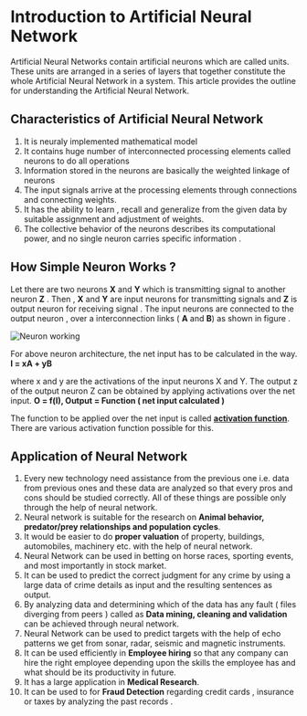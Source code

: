 ﻿# Introduction to Artificial Neural Network 

Artificial Neural Networks contain artificial neurons which are called units. These units are arranged in a series of layers that together constitute the whole Artificial Neural Network in a system. This article provides the outline for understanding the Artificial Neural Network.

****Characteristics of Artificial Neural Network****
----------------------------------------------------

1.  It is neuraly implemented mathematical model
2.  It contains huge number of interconnected processing elements called neurons to do all operations
3.  Information stored in the neurons are basically the weighted linkage of neurons
4.  The input signals arrive at the processing elements through connections and connecting weights.
5.  It has the ability to learn , recall and generalize from the given data by suitable assignment and adjustment of weights.
6.  The collective behavior of the neurons describes its computational power, and no single neuron carries specific information .

****How Simple Neuron Works ?****
---------------------------------

Let there are two neurons ****X**** and ****Y**** which is transmitting signal to another neuron ****Z**** . Then , ****X**** and ****Y**** are input neurons for transmitting signals and ****Z**** is output neuron for receiving signal . The input neurons are connected to the output neuron , over a interconnection links ( ****A**** and ****B****) as shown in figure .

![Neuron working](https://media.geeksforgeeks.org/wp-content/cdn-uploads/artificial-neural-network.png)

For above neuron architecture, the net input has to be calculated in the way. ****I = xA + yB****

where x and y are the activations of the input neurons X and Y. The output z of the output neuron Z can be obtained by applying activations over the net input. ****O = f(I), Output = Function ( net input calculated )****

The function to be applied over the net input is called [__activation function__](https://www.geeksforgeeks.org/activation-functions-neural-networks/). There are various activation function possible for this.

****Application of Neural Network****
-------------------------------------

1.  Every new technology need assistance from the previous one i.e. data from previous ones and these data are analyzed so that every pros and cons should be studied correctly. All of these things are possible only through the help of neural network.
2.  Neural network is suitable for the research on __Animal behavior, predator/prey relationships and population cycles__.
3.  It would be easier to do __proper valuation__ of property, buildings, automobiles, machinery etc. with the help of neural network.
4.  Neural Network can be used in betting on horse races, sporting events, and most importantly in stock market.
5.  It can be used to predict the correct judgment for any crime by using a large data of crime details as input and the resulting sentences as output.
6.  By analyzing data and determining which of the data has any fault ( files diverging from peers ) called as __Data mining, cleaning and validation__ can be achieved through neural network.
7.  Neural Network can be used to predict targets with the help of echo patterns we get from sonar, radar, seismic and magnetic instruments.
8.  It can be used efficiently in __Employee hiring__ so that any company can hire the right employee depending upon the skills the employee has and what should be its productivity in future.
9.  It has a large application in __Medical Research__.
10.  It can be used to for __Fraud Detection__ regarding credit cards , insurance or taxes by analyzing the past records .
